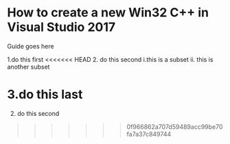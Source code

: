 # How to create a new Win32 C++ in Visual Studio 2017
Guide goes here

1.do this first 
<<<<<<< HEAD
2. do this second 
    i.this is a subset 
    ii. this is another subset 

3.do this last 
=======

2. do this second 
>>>>>>> 0f966862a707d59489acc99be70fa7a37c849744
